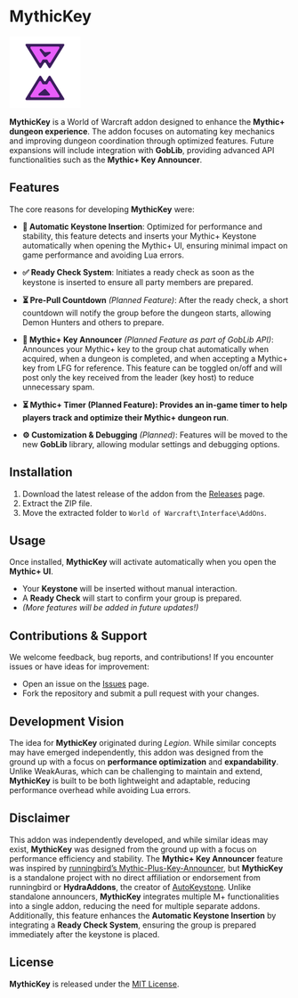 # MythicKey
![MythicKey Logo](https://github.com/2Luna/MythicKey/blob/main/logo-icon.png?raw=true)


**MythicKey** is a World of Warcraft addon designed to enhance the **Mythic+ dungeon experience**. The addon focuses on automating key mechanics and improving dungeon coordination through optimized features. Future expansions will include integration with **GobLib**, providing advanced API functionalities such as the **Mythic+ Key Announcer**.

## Features

The core reasons for developing **MythicKey** were:

- **🔑 Automatic Keystone Insertion**: Optimized for performance and stability, this feature detects and inserts your Mythic+ Keystone automatically when opening the Mythic+ UI, ensuring minimal impact on game performance and avoiding Lua errors.

- **✅ Ready Check System**: Initiates a ready check as soon as the keystone is inserted to ensure all party members are prepared.

- **⏳ Pre-Pull Countdown** *(Planned Feature)*: After the ready check, a short countdown will notify the group before the dungeon starts, allowing Demon Hunters and others to prepare.

- **📢 Mythic+ Key Announcer** *(Planned Feature as part of GobLib API)*: Announces your Mythic+ key to the group chat automatically when acquired, when a dungeon is completed, and when accepting a Mythic+ key from LFG for reference. This feature can be toggled on/off and will post only the key received from the leader (key host) to reduce unnecessary spam.

- **⏳ Mythic+ Timer (Planned Feature): Provides an in-game timer to help players track and optimize their Mythic+ dungeon run**.

* **⚙️ Customization & Debugging** *(Planned)*: Features will be moved to the new **GobLib** library, allowing modular settings and debugging options.

## Installation

1. Download the latest release of the addon from the [Releases](link-to-releases) page.
2. Extract the ZIP file.
3. Move the extracted folder to `World of Warcraft\Interface\AddOns`.

## Usage

Once installed, **MythicKey** will activate automatically when you open the **Mythic+ UI**.

- Your **Keystone** will be inserted without manual interaction.
- A **Ready Check** will start to confirm your group is prepared.
- *(More features will be added in future updates!)*

## Contributions & Support

We welcome feedback, bug reports, and contributions! If you encounter issues or have ideas for improvement:

- Open an issue on the [Issues](link-to-issues) page.
- Fork the repository and submit a pull request with your changes.

## Development Vision

The idea for **MythicKey** originated during *Legion*. While similar concepts may have emerged independently, this addon was designed from the ground up with a focus on **performance optimization** and **expandability**. Unlike WeakAuras, which can be challenging to maintain and extend, **MythicKey** is built to be both lightweight and adaptable, reducing performance overhead while avoiding Lua errors.

## Disclaimer

This addon was independently developed, and while similar ideas may exist, **MythicKey** was designed from the ground up with a focus on performance efficiency and stability. The **Mythic+ Key Announcer** feature was inspired by [runningbird’s Mythic-Plus-Key-Announcer](https://github.com/runningbird/Mythic-Plus-Key-Announcer), but **MythicKey** is a standalone project with no direct affiliation or endorsement from runningbird or **HydraAddons**, the creator of [AutoKeystone](https://www.curseforge.com/wow/addons/autokeystone). Unlike standalone announcers, **MythicKey** integrates multiple M+ functionalities into a single addon, reducing the need for multiple separate addons. Additionally, this feature enhances the **Automatic Keystone Insertion** by integrating a **Ready Check System**, ensuring the group is prepared immediately after the keystone is placed.



## License

**MythicKey** is released under the [MIT License](LICENSE).

